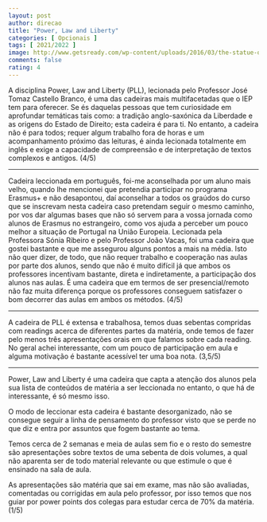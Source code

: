 ```yaml
---
layout: post
author: direcao
title: "Power, Law and Liberty"
categories: [ Opcionais ]
tags: [ 2021/2022 ]
image: http://www.getsready.com/wp-content/uploads/2016/03/the-statue-of-liberty-torch.jpg
comments: false
rating: 4
---
```


A disciplina Power, Law and Liberty (PLL), lecionada pelo Professor José Tomaz Castello Branco, é uma das cadeiras mais multifacetadas que o IEP tem para oferecer. Se és daquelas pessoas que tem curiosidade em aprofundar temáticas tais como: a tradição anglo-saxónica da Liberdade e as origens do Estado de Direito; esta cadeira é para ti. No entanto, a cadeira não é para todos; requer algum trabalho fora de horas e um acompanhamento próximo das leituras, é ainda lecionada totalmente em inglês e exige a capacidade de compreensão e de interpretação de textos complexos e antigos. (4/5)

---

Cadeira leccionada em português, foi-me aconselhada por um aluno mais velho, quando lhe mencionei que pretendia participar no programa Erasmus+ e não desapontou, daí aconselhar a todos os graúdos do curso que se inscrevam nesta cadeira caso pretendam seguir o mesmo caminho, por vos dar algumas bases que não só servem para a vossa jornada como alunos de Erasmus no estrangeiro, como vos ajuda a perceber um pouco melhor a situação de Portugal na União Europeia. Lecionada pela Professora Sónia Ribeiro e pelo Professor João Vacas, foi uma cadeira que gostei bastante e que me assegurou alguns pontos a mais na média. Isto não quer dizer, de todo, que não requer trabalho e cooperação nas aulas por parte dos alunos, sendo que não é muito difícil já que ambos os professores incentivam bastante, direta e indiretamente, a participação dos alunos nas aulas. É uma cadeira que em termos de ser presencial/remoto não faz muita diferença porque os professores conseguem satisfazer o bom decorrer das aulas em ambos os métodos. (4/5)

---

A cadeira de PLL é extensa e trabalhosa, temos duas sebentas compridas com readings acerca de diferentes partes da matéria, onde temos de fazer pelo menos três apresentações orais em que falamos sobre cada reading. No geral achei interessante, com um pouco de participação em aula e alguma motivação é bastante acessível ter uma boa nota. (3,5/5)

---

Power, Law and Liberty é uma cadeira que capta a atenção dos alunos pela sua lista de conteúdos de matéria a ser leccionada no entanto, o que há de interessante, é só mesmo isso.

O modo de leccionar esta cadeira é bastante desorganizado, não se consegue seguir a linha de pensamento do professor visto que se perde no que diz e entra por assuntos que fogem bastante ao tema.

Temos cerca de 2 semanas e meia de aulas sem fio e o resto do semestre são apresentações sobre textos de uma sebenta de dois volumes, a qual não aparenta ser de todo material relevante ou que estimule o que é ensinado na sala de aula.

As apresentações são matéria que sai em exame, mas não são avaliadas, comentadas ou corrigidas em aula pelo professor, por isso temos que nos guiar por power points dos colegas para estudar cerca de 70% da matéria.(1/5)

